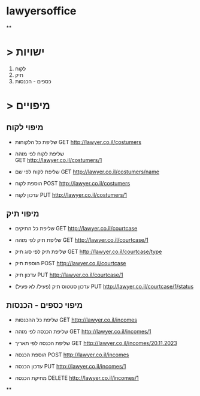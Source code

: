 # lawyersoffice




**

# > ישויות
1. לקוח
2. תיק
3. כספים - הכנסות

# > מיפויים

## מיפוי לקוח

 -  שליפת כל הלקוחות
 GET http://lawyer.co.il/costumers     

 - שליפת לקוח לפי מזהה           
 GET http://lawyer.co.il/costumers/1    
 
 - שליפת לקוח לפי שם
 GET http://lawyer.co.il/costumers/name  
 
 -  הוספת לקוח
 POST http://lawyer.co.il/costumers  
 
 -  עדכון לקוח
 PUT http://lawyer.co.il/costumers/1

## מיפוי תיק

 -   שליפת כל התיקים
 GET http://lawyer.co.il/courtcase

 - שליפת תיק לפי מזהה
 GET http://lawyer.co.il/courtcase/1 
 
 - שליפת תיק לפי סוג תיק
 GET http://lawyer.co.il/courtcase/type 
 
 - הוספת תיק
 POST http://lawyer.co.il/courtcase 
  
 - עדכון תיק
 PUT http://lawyer.co.il/courtcase/1
  
 - עדכון סטטוס תיק (פעיל/ לא פעיל)
PUT http://lawyer.co.il/courtcase/1/status
 

## מיפוי כספים - הכנסות

 - שליפת כל ההכנסות
 GET http://lawyer.co.il/incomes
 
 - שליפת הכנסה לפי מזהה
 GET http://lawyer.co.il/incomes/1
 
 - שליפת הכנסה לפי תאריך
 GET http://lawyer.co.il/incomes/20.11.2023
 
 - הוספת הכנסה
 POST http://lawyer.co.il/incomes

 - עדכון הכנסה
  PUT http://lawyer.co.il/incomes/1

 - מחיקת הכנסה
  DELETE http://lawyer.co.il/incomes/1

 

**
